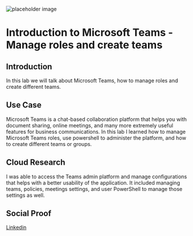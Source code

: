 <!-- This template removes the micro tutorial for a quicker post and removes images for a full template check out the 000-DAY-ARTICLE-LONG-TEMPLATE.MD-->

![placeholder image](https://www.soluno.com/app/uploads/teams-kopia.jpg)

# Introduction to Microsoft Teams - Manage roles and create teams

## Introduction

In this lab we will talk about Microsoft Teams, how to manage roles and create different teams.

## Use Case

Microsoft Teams is a chat-based collaboration platform that helps you with document sharing, online meetings, and many more extremely useful features for business communications. In this lab I learned how to manage Microsoft Teams roles, use powershell to administer the platform, and how to create different teams or groups.

## Cloud Research

I was able to access the Teams admin platform and manage configurations that helps with a better usability of the application. It included managing teams, policies, meetings settings, and user PowerShell to manage those settings as well.

## Social Proof

[Linkedin](https://www.linkedin.com/posts/wilkinsanchez_wilkinsanchez100daysofcloud-activity-6730304291166416896-XZ5B)
